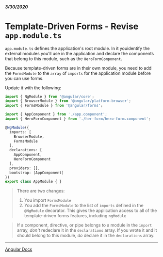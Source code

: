 ##### 3/30/2020
# Template-Driven Forms - Revise `app.module.ts`
`app.module.ts` defines the application's root module.  In it youidentify the external modules you'll use in the application and declare the components that belong to this module, such as the `HeroFormComponent`.

Because template-driven forms are in their own module, you need to add the `FormsModule` to the `array` of `imports` for the application module before you can use forms.

Update it with the following:

```ts
import { NgModule } from '@angular/core';
import { BrowserModule } from '@angular/platform-browser';
import { FormsModule } from '@angular/forms';

import { AppComponent } from './app.component';
import { HeroFormComponent } from './her-form/hero-form.component';

@NgModule({
  imports: [
    BrowserModule,
    FormsModule
  ],
  declarations: [
    AppComponent,
    HeroFormComponent
  ],
  providers: [],
  bootstrap: [AppComponent]
})
export class AppModule { }
```

  > There are two changes:
  >   1. You import `FormsModule`
  >   2. You add the `FormsModule` to the list of `imports` defined in the `@NgModule` decorator.  This gives the application access to all of the template-driven forms features, including `ngModule`

  > If a component, directive, or pipe belongs to a module in the `import` array, _don't_ redeclare it in the `declarations` array.  If you wrote it and it should belong to this module, _do_ declare it in the `declarations` array.

---

[Angular Docs](https://angular.io/guide/forms#revise-appmodulets)